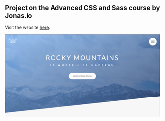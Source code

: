## **Project on the Advanced CSS and Sass course by Jonas.io**
Visit the website [here](https://ratkog.github.io/rocky-mountains-tour/).

![](ScreenShot.png)


